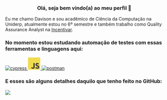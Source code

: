 <h3 align="center">Olá, seja bem vindo(a) ao meu perfil 🖖</h3>
Eu me chamo Davison e sou acadêmico de Ciência da Computação na Uniderp, atualmente estou no 6º semestre e também trabalho como Quality Assurance Analyst na <a href="https://incentivar.io/pt/" targer="_blank">Incentivar</a>.

<h3 align="left">No momento estou estudando automação de testes com essas ferramentas e linguagens aqui:</h3>
<p align="left"> <a href="https://www.cypress.io" target="_blank"> <img src="https://raw.githubusercontent.com/simple-icons/simple-icons/6e46ec1fc23b60c8fd0d2f2ff46db82e16dbd75f/icons/cypress.svg" alt="cypress" width="40" height="40"/> </a> <a href="https://developer.mozilla.org/en-US/docs/Web/JavaScript" target="_blank"> <img src="https://raw.githubusercontent.com/devicons/devicon/master/icons/javascript/javascript-original.svg" alt="javascript" width="40" height="40"/> </a> <a href="https://postman.com" target="_blank"> <img src="https://www.vectorlogo.zone/logos/getpostman/getpostman-icon.svg" alt="postman" width="40" height="40"/> </a> 
<h3 align="left">E esses são alguns detalhes daquilo que tenho feito no GitHub:</h3>
<a href="https://github.com/davisonalves/github-readme-stats">
  <img align="center" src="https://github-readme-stats.vercel.app/api?username=davisonalves" />
</a>

